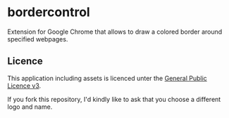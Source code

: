 # bordercontrol
Extension for Google Chrome that allows to draw a colored border around specified webpages.

## Licence
This application including assets is licenced unter the [General Public Licence v3](LICENCE).

If you fork this repository, I'd kindly like to ask that you choose a different logo and name.
